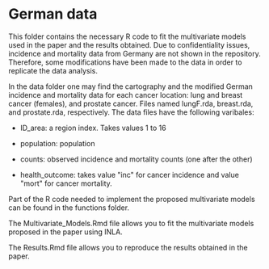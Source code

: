 # German data

This folder contains the necessary R code to fit the multivariate models used in the paper and the results obtained. Due to confidentiality issues, incidence and mortality data from Germany are not shown in the repository. Therefore, some modifications have been made to the data in order to replicate the data analysis.

In the data folder one may find the cartography and the modified German incidence and mortality data for each cancer location: lung and breast cancer (females), and prostate cancer. Files named  lungF.rda,  breast.rda, and prostate.rda, respectively. The data files have the following varibales:

 - ID_area: a region index. Takes values 1 to 16

 - population: population

 - counts: observed incidence and mortality counts (one after the other)

- health_outcome: takes value "inc" for cancer incidence and value "mort" for cancer mortality.

Part of the R code needed to implement the proposed multivariate models can be found in the functions folder.

The Multivariate_Models.Rmd file allows you to fit the multivariate models proposed in the paper using INLA.

The Results.Rmd file allows you to reproduce the results obtained in the paper.

